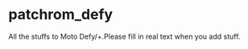 patchrom_defy
=============

All the stuffs to Moto Defy/+.Please fill in real text when you add stuff.
